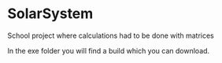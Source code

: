 # SolarSystem
School project where calculations had to be done with matrices

In the exe folder you will find a build which you can download. 
